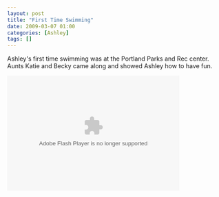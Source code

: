 ```yaml
---
layout: post
title: "First Time Swimming"
date: 2009-03-07 01:00
categories: [Ashley]
tags: []
---
```



Ashley's first time swimming was at the Portland Parks and Rec center. Aunts Katie and Becky came along and showed Ashley how to have fun.

<embed height="267" width="400" pluginspage="http://www.macromedia.com/go/getflashplayer" flashvars="host=picasaweb.google.com&amp;hl=en_US&amp;feat=flashalbum&amp;RGB=0x000000&amp;feed=http%3A%2F%2Fpicasaweb.google.com%2Fdata%2Ffeed%2Fapi%2Fuser%2Fwyseguys%2Falbumid%2F5314364591774326081%3Falt%3Drss%26kind%3Dphoto%26authkey%3DGv1sRgCKnCj_7kioHX7QE%26hl%3Den_US" src="http://picasaweb.google.com/s/c/bin/slideshow.swf" type="application/x-shockwave-flash" />
